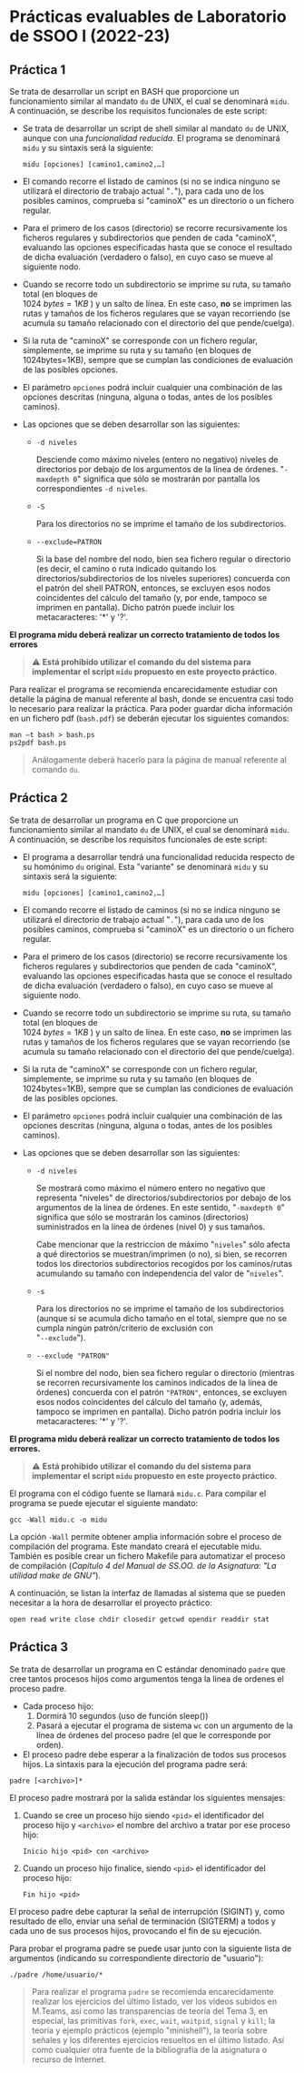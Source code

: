 # Prácticas evaluables de Laboratorio de SSOO I (2022-23)

## Práctica 1

Se trata de desarrollar un script en BASH que proporcione un funcionamiento similar al mandato `du` de UNIX, el cual se denominará `midu`. A continuación, se describe los requisitos funcionales de este script:

- Se trata de desarrollar un script de shell similar al mandato `du` de UNIX, aunque con una _funcionalidad reducida_. El programa se denominará `midu` y su sintaxis será la siguiente:

    ```console
    midu [opciones] [camino1,camino2,…]
    ```

- El comando recorre el listado de caminos (si no se indica ninguno se utilizará el directorio de trabajo actual "`.`"), para cada uno de los posibles caminos, comprueba si "caminoX" es un directorio o un fichero regular.

- Para el primero de los casos (directorio) se recorre recursivamente los ficheros regulares y subdirectorios que penden de cada "caminoX", evaluando las opciones especificadas hasta que se conoce el resultado de dicha evaluación (verdadero o falso), en cuyo caso se mueve al siguiente nodo.

- Cuando se recorre todo un subdirectorio se imprime su ruta, su tamaño total (en bloques de <br> $1024\ bytes=1KB$ ) y un salto de línea. En este caso, **no** se imprimen las rutas y tamaños de los ficheros regulares que se vayan recorriendo (se acumula su tamaño relacionado con el directorio del que pende/cuelga).

- Si la ruta de "caminoX" se corresponde con un fichero regular, simplemente, se imprime su ruta y su tamaño (en bloques de 1024bytes=1KB), sempre que se cumplan las condiciones de evaluación de las posibles opciones.

- El parámetro `opciones` podrá incluir cualquier una combinación de las opciones descritas (ninguna, alguna o todas, antes de los posibles caminos).

- Las opciones que se deben desarrollar son las siguientes:

    - `-d niveles`

        Desciende como máximo niveles (entero no negativo) niveles de directorios por debajo de los argumentos de la línea de órdenes. "`-maxdepth 0`" significa que sólo se mostrarán por pantalla los correspondientes `-d niveles`.

    - `-S`

        Para los directorios no se imprime el tamaño de los subdirectorios.

    - `--exclude=PATRON`

        Si la base del nombre del nodo, bien sea fichero regular o directorio (es decir, el camino o ruta indicado quitando los directorios/subdirectorios de los niveles superiores) concuerda con el patrón del shell PATRON, entonces, se excluyen esos nodos coincidentes del cálculo del tamaño (y, por ende, tampoco se imprimen en pantalla). Dicho patrón puede incluir los metacaracteres: '*' y '?'.

**El programa midu deberá realizar un correcto tratamiento de todos los errores**
>:warning: **Está prohibido utilizar el comando du del sistema para implementar el script `midu` propuesto en este proyecto práctico.**

Para realizar el programa se recomienda encarecidamente estudiar con detalle la página de manual referente al bash, donde se encuentra casi todo lo necesario para realizar la práctica. Para poder guardar dicha información en un fichero pdf (`bash.pdf`) se deberán ejecutar los siguientes comandos:

```console
man –t bash > bash.ps
ps2pdf bash.ps
```

> Análogamente deberá hacerlo para la página de manual referente al comando `du`.
<!-- Para las dudas sobre este proyecto práctico, podéis poneros en contacto con el profesor de la asignatura bien vía Campus Virtual o en el correo Ivan.GDiaz@uclm.es para solicitar tutorías. -->

## Práctica 2

Se trata de desarrollar un programa en C que proporcione un funcionamiento similar al mandato `du` de UNIX, el cual se denominará `midu`. A continuación, se describe los requisitos funcionales de este script:

- El programa a desarrollar tendrá una funcionalidad reducida respecto de su homónimo `du` original. Esta "variante" se denominará `midu` y su sintaxis será la siguiente:

    ```console
    midu [opciones] [camino1,camino2,…]
    ```

- El comando recorre el listado de caminos (si no se indica ninguno se utilizará el directorio de trabajo actual "`.`"), para cada uno de los posibles caminos, comprueba si "caminoX" es un directorio o un fichero regular.

- Para el primero de los casos (directorio) se recorre recursivamente los ficheros regulares y subdirectorios que penden de cada "caminoX", evaluando las opciones especificadas hasta que se conoce el resultado de dicha evaluación (verdadero o falso), en cuyo caso se mueve al siguiente nodo.

- Cuando se recorre todo un subdirectorio se imprime su ruta, su tamaño total (en bloques de <br> $1024\ bytes=1KB$ ) y un salto de línea. En este caso, **no** se imprimen las rutas y tamaños de los ficheros regulares que se vayan recorriendo (se acumula su tamaño relacionado con el directorio del que pende/cuelga).

- Si la ruta de "caminoX" se corresponde con un fichero regular, simplemente, se imprime su ruta y su tamaño (en bloques de 1024bytes=1KB), sempre que se cumplan las condiciones de evaluación de las posibles opciones.

- El parámetro `opciones` podrá incluir cualquier una combinación de las opciones descritas (ninguna, alguna o todas, antes de los posibles caminos).

- Las opciones que se deben desarrollar son las siguientes:

    - `-d niveles`

        Se mostrará como máximo el número entero no negativo que representa "niveles" de directorios/subdirectorios por debajo de los argumentos de la línea de órdenes. En este sentido, "`-maxdepth 0`" significa que sólo se mostrarán los caminos (directorios) suministrados en la línea de órdenes (nivel 0) y sus tamaños.

        Cabe mencionar que la restriccion de máximo "`niveles`" sólo afecta a qué directorios se muestran/imprimen (o no), si bien, se recorren todos los directorios subdirectorios recogidos por los caminos/rutas acumulando su tamaño con independencia del valor de "`niveles`".

    - `-s`

        Para los directorios no se imprime el tamaño de los subdirectorios (aunque sí se acumula dicho tamaño en el total, siempre que no se cumpla ningún patrón/criterio de exclusión con <br> "`--exclude`").

    - `--exclude "PATRON"`

        Si el nombre del nodo, bien sea fichero regular o directorio (mientras se recorren recursivamente los caminos indicados de la línea de órdenes) concuerda con el patrón `"PATRON"`, entonces, se excluyen esos nodos coincidentes del cálculo del tamaño (y, además, tampoco se imprimen en pantalla). Dicho patrón podría incluir los metacaracteres: '*' y '?'.

**El programa midu deberá realizar un correcto tratamiento de todos los errores.**
>:warning: **Está prohibido utilizar el comando du del sistema para implementar el script `midu` propuesto en este proyecto práctico.**

El programa con el código fuente se llamará `midu.c`. Para compilar el programa se puede ejecutar el siguiente mandato:

```console
gcc -Wall midu.c -o midu
```

La opción `-Wall` permite obtener amplia información sobre el proceso de compilación del programa. Este mandato creará el ejecutable midu. También es posible crear un fichero Makefile para automatizar el proceso de compilación (_Capítulo 4 del Manual de SS.OO. de la Asignatura: "La utilidad make de GNU"_).

A continuación, se listan la interfaz de llamadas al sistema que se pueden necesitar a la hora de desarrollar el proyecto práctico:

```console
open read write close chdir closedir getcwd opendir readdir stat
```

## Práctica 3

Se trata de desarrollar un programa en C estándar denominado `padre` que cree tantos procesos hijos como argumentos tenga la línea de ordenes el proceso padre.
- Cada proceso hijo:
    1. Dormirá 10 segundos (uso de función sleep())
    2. Pasará a ejecutar el programa de sistema `wc` con un argumento de la línea de órdenes del proceso padre (el que le corresponde por orden).
- El proceso padre debe esperar a la finalización de todos sus procesos hijos.
La sintaxis para la ejecución del programa padre será:

```console
padre [<archivo>]*
```
                                          
El proceso padre mostrará por la salida estándar los siguientes mensajes:
1. Cuando se cree un proceso hijo siendo `<pid>` el identificador del proceso hijo y `<archivo>` el nombre del archivo a tratar por ese proceso hijo:
  
    ```console
    Inicio hijo <pid> con <archivo>
    ```

2. Cuando un proceso hijo finalice, siendo `<pid>` el identificador del proceso hijo:

    ```console
    Fin hijo <pid>
    ```

El proceso padre debe capturar la señal de interrupción (SIGINT) y, como resultado de ello, enviar una señal de terminación (SIGTERM) a todos y cada uno de sus procesos hijos, provocando el fin de su ejecución.

Para probar el programa padre se puede usar junto con la siguiente lista de argumentos (indicando su correspondiente directorio de "usuario"):

```console  
./padre /home/usuario/*
```

> Para realizar el programa `padre` se recomienda encarecidamente realizar los ejercicios del último listado, ver los vídeos subidos en M.Teams, así como las transparencias de teoría del Tema 3, en especial, las primitivas `fork`, `exec`, `wait`, `waitpid`, `signal` y `kill`; la teoría y ejemplo prácticos (ejemplo "minishell"), la teoría sobre señales y los diferentes ejercicios resueltos en el último listado. Así como cualquier otra fuente de la bibliografía de la asignatura o recurso de Internet.